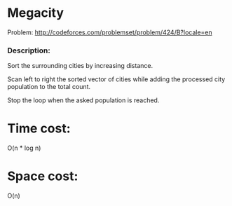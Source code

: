 # Megacity
Problem: http://codeforces.com/problemset/problem/424/B?locale=en

### Description:
Sort the surrounding cities by increasing distance. 

Scan left to right the sorted vector of cities while adding the processed city population to the total count.

Stop the loop when the asked population is reached.

# Time cost:
O(n * log n)
# Space cost: 
O(n)